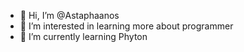 - 👋 Hi, I’m @Astaphaanos
- 👀 I’m interested in learning more about programmer 
- 🌱 I’m currently learning Phyton

<!---
Astaphaanos/Astaphaanos is a ✨ special ✨ repository because its `README.md` (this file) appears on your GitHub profile.
You can click the Preview link to take a look at your changes.
--->
